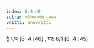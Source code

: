 ```yaml
---
index: 8.4.48
sutra: नादिन्याक्रोशे पुत्रस्य
vritti: anuvritti
---
```


द्वे १/२ [8।4।46] , यर: 6/1 [8।4।45]